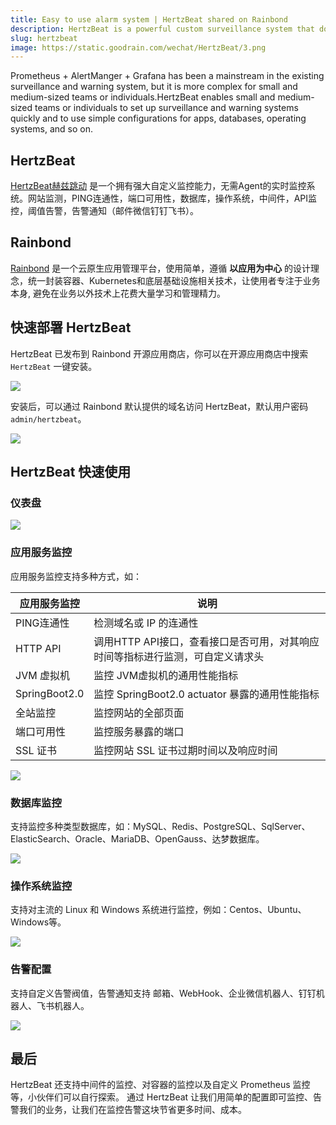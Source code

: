 ```yaml
---
title: Easy to use alarm system | HertzBeat shared on Rainbond
description: HertzBeat is a powerful custom surveillance system that does not require Agent’s real-time control.Website monitoring,PING connection,port availability,database,operating systems,intermediate,API monitoring,threshold warning
slug: hertzbeat
image: https://static.goodrain.com/wechat/HertzBeat/3.png
---
```


Prometheus + AlertManger + Grafana has been a mainstream in the existing surveillance and warning system, but it is more complex for small and medium-sized teams or individuals.HertzBeat enables small and medium-sized teams or individuals to set up surveillance and warning systems quickly and to use simple configurations for apps, databases, operating systems, and so on.

<!--truncate-->

## HertzBeat

[HertzBeat赫兹跳动](https://hertzbeat.com/) 是一个拥有强大自定义监控能力，无需Agent的实时监控系统。网站监测，PING连通性，端口可用性，数据库，操作系统，中间件，API监控，阈值告警，告警通知（邮件微信钉钉飞书）。

## Rainbond

[Rainbond](https://www.rainbond.com) 是一个云原生应用管理平台，使用简单，遵循 **以应用为中心** 的设计理念，统一封装容器、Kubernetes和底层基础设施相关技术，让使用者专注于业务本身, 避免在业务以外技术上花费大量学习和管理精力。

## 快速部署 HertzBeat

HertzBeat 已发布到 Rainbond 开源应用商店，你可以在开源应用商店中搜索 `HertzBeat` 一键安装。

![](https://static.goodrain.com/wechat/HertzBeat/1.png)

安装后，可以通过 Rainbond 默认提供的域名访问 HertzBeat，默认用户密码 `admin/hertzbeat`。

![](https://static.goodrain.com/wechat/HertzBeat/2.png)

## HertzBeat 快速使用

### 仪表盘

![](https://static.goodrain.com/wechat/HertzBeat/3.png)

### 应用服务监控

应用服务监控支持多种方式，如：

| 应用服务监控                        | 说明                                                  |
| ----------------------------- | --------------------------------------------------- |
| PING连通性                       | 检测域名或 IP 的连通性                                       |
| HTTP API                      | 调用HTTP API接口，查看接口是否可用，对其响应时间等指标进行监测，可自定义请求头         |
| JVM 虚拟机                       | 监控 JVM虚拟机的通用性能指标                                    |
| SpringBoot2.0 | 监控 SpringBoot2.0 actuator 暴露的通用性能指标 |
| 全站监控                          | 监控网站的全部页面                                           |
| 端口可用性                         | 监控服务暴露的端口                                           |
| SSL 证书                        | 监控网站 SSL 证书过期时间以及响应时间                               |

![](https://static.goodrain.com/wechat/HertzBeat/4.png)

### 数据库监控

支持监控多种类型数据库，如：MySQL、Redis、PostgreSQL、SqlServer、ElasticSearch、Oracle、MariaDB、OpenGauss、达梦数据库。

![](https://static.goodrain.com/wechat/HertzBeat/5.png)

### 操作系统监控

支持对主流的 Linux 和 Windows 系统进行监控，例如：Centos、Ubuntu、Windows等。

![](https://static.goodrain.com/wechat/HertzBeat/6.png)

### 告警配置

支持自定义告警阀值，告警通知支持 邮箱、WebHook、企业微信机器人、钉钉机器人、飞书机器人。

![](https://static.goodrain.com/wechat/HertzBeat/7.png)

## 最后

HertzBeat 还支持中间件的监控、对容器的监控以及自定义 Prometheus 监控等，小伙伴们可以自行探索。 通过 HertzBeat 让我们用简单的配置即可监控、告警我们的业务，让我们在监控告警这块节省更多时间、成本。
